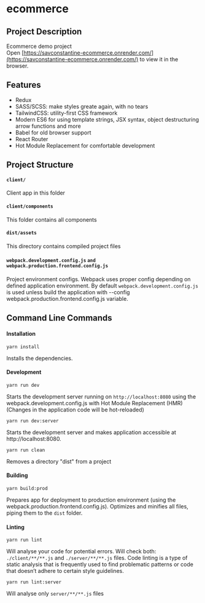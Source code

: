 # ecommerce

## Project Description
Ecommerce demo project<br>
Open [https://savconstantine-ecommerce.onrender.com/](https://savconstantine-ecommerce.onrender.com/) to view it in the browser.

## Features

* Redux
* SASS/SCSS: make styles greate again, with no tears
* TailwindCSS: utility-first CSS framework
* Modern ES6 for using template strings, JSX syntax, object destructuring arrow functions and more
* Babel for old browser support
* React Router
* Hot Module Replacement for comfortable development

## Project Structure

#### `client/`

Client app in this folder

#### `client/components`

This folder contains all components

#### `dist/assets`
This directory contains compiled project files

#### `webpack.development.config.js` `and webpack.production.frontend.config.js`
Project environment configs. Webpack uses proper config depending on defined application environment.
By default `webpack.development.config.js` is used unless build the application with --config webpack.production.frontend.config.js variable.


## Command Line Commands

#### Installation

```Shell
yarn install
```
Installs the dependencies.

#### Development

```Shell
yarn run dev
```

Starts the development server running on `http://localhost:8080` using the webpack.development.config.js with Hot Module Replacement (HMR) (Changes in the application code will be hot-reloaded)

```Shell
yarn run dev:server
```

Starts the development server and makes application accessible at http://localhost:8080.

```Shell
yarn run clean
```
Removes a directory "dist" from a project

#### Building

```Shell
yarn build:prod
```

Prepares app for deployment to production environment (using the webpack.production.frontend.config.js). Optimizes and minifies all files, piping them to the `dist` folder.

#### Linting

```Shell
yarn run lint
```
Will analyse your code for potential errors. Will check both: `./client/**/**.js` and `./server/**/**.js` files.
Code linting is a type of static analysis that is frequently used to find problematic patterns or code that doesn’t adhere to certain style guidelines.


```Shell
yarn run lint:server
```

Will analyse only  `server/**/**.js` files